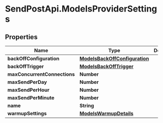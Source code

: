 # SendPostApi.ModelsProviderSettings

## Properties
Name | Type | Description | Notes
------------ | ------------- | ------------- | -------------
**backOffConfiguration** | [**ModelsBackOffConfiguration**](ModelsBackOffConfiguration.md) |  | [optional] 
**backOffTrigger** | [**ModelsBackOffTrigger**](ModelsBackOffTrigger.md) |  | [optional] 
**maxConcurrentConnections** | **Number** |  | [optional] 
**maxSendPerDay** | **Number** |  | [optional] 
**maxSendPerHour** | **Number** |  | [optional] 
**maxSendPerMinute** | **Number** |  | [optional] 
**name** | **String** |  | [optional] 
**warmupSettings** | [**ModelsWarmupDetails**](ModelsWarmupDetails.md) |  | [optional] 


